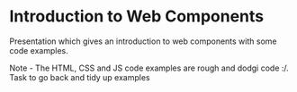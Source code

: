 # Introduction to Web Components

Presentation which gives an introduction to web components with some code examples.

Note - The HTML, CSS and JS code examples are rough and dodgi code :/. Task to go back and tidy up examples
